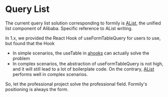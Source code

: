 # Query List

The current query list solution corresponding to formily is [AList](https://alist.wiki), the unified list component of Alibaba.
Specific reference to AList writing.

In 1.x, we provided the React Hook of useFormTableQuery for users to use, but found that the Hook

- In simple scenarios, the useTable in [ahooks](https://ahooks.js.org/) can actually solve the problem
- In complex scenarios, the abstraction of useFormTableQuery is not high, and it will still lead to a lot of boilerplate code. On the contrary, [AList](https://alist.wiki) performs well in complex scenarios.

So, let the professional project solve the professional field. Formily's positioning is always the form.
